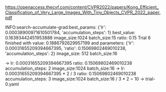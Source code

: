 https://openaccess.thecvf.com/content/CVPR2022/papers/Kong_Efficient_Classification_of_Very_Large_Images_With_Tiny_Objects_CVPR_2022_paper.pdf

INFO:search-accumulate-grad:best_params: {'lr': 0.00038900971610501784, 'accumulation_steps': 1} best_value: 0.16393442451953888 image_size:1024 batch_size:15 ratio: 0.15
Trial 6 finished with value: 0.1886792629957199 and parameters: {'lr': 0.00031655209394667395, 'ratio': 0.15069802469010238, 'accumulation_steps': 2} image_size: 512 batch_size:16

-> lr: 0.00031655209394667395 ratio: 0.15069802469010238 accumulation_steps: 2 image_size:1024 batch_size:16
-> lr: 0.00031655209394667395 * 2 / 3 ratio: 0.15069802469010238 accumulation_steps: 3 image_size:1024 batch_size:16 / 3 * 2 ~ 10
-> trial-0.yaml
